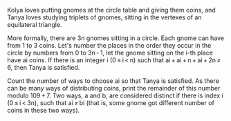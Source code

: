 Kolya loves putting gnomes at the circle table and giving them coins, and Tanya loves studying triplets of gnomes, sitting in the vertexes of an equilateral triangle.

More formally, there are 3n gnomes sitting in a circle. Each gnome can have from 1 to 3 coins. Let's number the places in the order they occur in the circle by numbers from 0 to 3n - 1, let the gnome sitting on the i-th place have ai coins. If there is an integer i (0 ≤ i < n) such that ai + ai + n + ai + 2n ≠ 6, then Tanya is satisfied.

Count the number of ways to choose ai so that Tanya is satisfied. As there can be many ways of distributing coins, print the remainder of this number modulo 109 + 7. Two ways, a and b, are considered distinct if there is index i (0 ≤ i < 3n), such that ai ≠ bi (that is, some gnome got different number of coins in these two ways).

